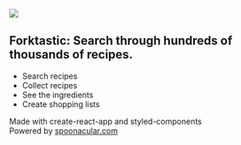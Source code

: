 ![](https://imgur.com/a/dq4ZIV8)

## Forktastic: Search through hundreds of thousands of recipes.

- Search recipes
- Collect recipes
- See the ingredients
- Create shopping lists

Made with create-react-app and styled-components  
Powered by [spoonacular.com](https://spoonacular.com/)
